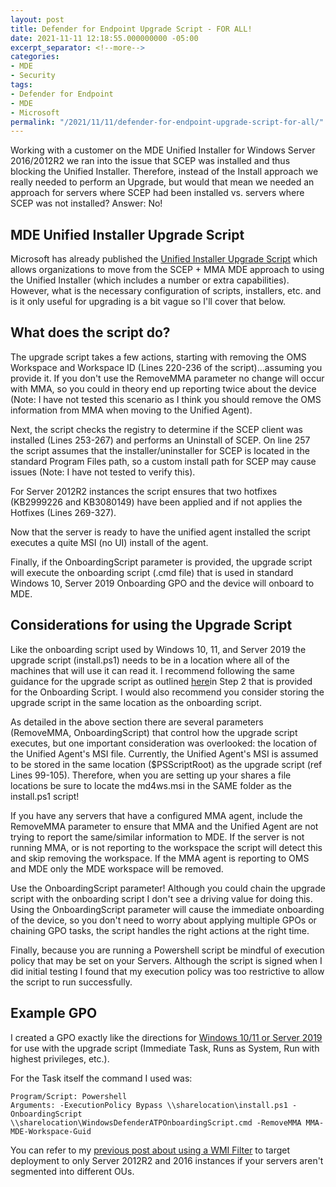 ```yaml
---
layout: post
title: Defender for Endpoint Upgrade Script - FOR ALL!
date: 2021-11-11 12:18:55.000000000 -05:00
excerpt_separator: <!--more-->
categories:
- MDE
- Security
tags:
- Defender for Endpoint
- MDE
- Microsoft
permalink: "/2021/11/11/defender-for-endpoint-upgrade-script-for-all/"
---
```

Working with a customer on the MDE Unified Installer for Windows Server 2016/2012R2 we ran into the issue that SCEP was installed and thus blocking the Unified Installer. Therefore, instead of the Install approach we really needed to perform an Upgrade, but would that mean we needed an approach for servers where SCEP had been installed vs. servers where SCEP was not installed? Answer: No!
<!--more-->

## MDE Unified Installer Upgrade Script

Microsoft has already published the [Unified Installer Upgrade Script](https://github.com/microsoft/mdefordownlevelserver) which allows organizations to move from the SCEP + MMA MDE approach to using the Unified Installer (which includes a number or extra capabilities). However, what is the necessary configuration of scripts, installers, etc. and is it only useful for upgrading is a bit vague so I'll cover that below.

## What does the script do?

The upgrade script takes a few actions, starting with removing the OMS Workspace and Workspace ID (Lines 220-236 of the script)...assuming you provide it. If you don't use the RemoveMMA parameter no change will occur with MMA, so you could in theory end up reporting twice about the device (Note: I have not tested this scenario as I think you should remove the OMS information from MMA when moving to the Unified Agent).

Next, the script checks the registry to determine if the SCEP client was installed (Lines 253-267) and performs an Uninstall of SCEP. On line 257 the script assumes that the installer/uninstaller for SCEP is located in the standard Program Files path, so a custom install path for SCEP may cause issues (Note: I have not tested to verify this).

For Server 2012R2 instances the script ensures that two hotfixes (KB2999226 and KB3080149) have been applied and if not applies the Hotfixes (Lines 269-327).

Now that the server is ready to have the unified agent installed the script executes a quite MSI (no UI) install of the agent.

Finally, if the OnboardingScript parameter is provided, the upgrade script will execute the onboarding script (.cmd file) that is used in standard Windows 10, Server 2019 Onboarding GPO and the device will onboard to MDE.

## Considerations for using the Upgrade Script

Like the onboarding script used by Windows 10, 11, and Server 2019 the upgrade script (install.ps1) needs to be in a location where all of the machines that will use it can read it. I recommend following the same guidance for the upgrade script as outlined [here](https://docs.microsoft.com/en-us/microsoft-365/security/defender-endpoint/configure-endpoints-gp?view=o365-worldwide)in Step 2 that is provided for the Onboarding Script. I would also recommend you consider storing the upgrade script in the same location as the onboarding script.

As detailed in the above section there are several parameters (RemoveMMA, OnboardingScript) that control how the upgrade script executes, but one important consideration was overlooked: the location of the Unified Agent's MSI file. Currently, the Unified Agent's MSI is assumed to be stored in the same location ($PSScriptRoot) as the upgrade script (ref Lines 99-105). Therefore, when you are setting up your shares a file locations be sure to locate the md4ws.msi in the SAME folder as the install.ps1 script!

If you have any servers that have a configured MMA agent, include the RemoveMMA parameter to ensure that MMA and the Unified Agent are not trying to report the same/similar information to MDE. If the server is not running MMA, or is not reporting to the workspace the script will detect this and skip removing the workspace. If the MMA agent is reporting to OMS and MDE only the MDE workspace will be removed.

Use the OnboardingScript parameter! Although you could chain the upgrade script with the onboarding script I don't see a driving value for doing this. Using the OnboardingScript parameter will cause the immediate onboarding of the device, so you don't need to worry about applying multiple GPOs or chaining GPO tasks, the script handles the right actions at the right time.

Finally, because you are running a Powershell script be mindful of execution policy that may be set on your Servers. Although the script is signed when I did initial testing I found that my execution policy was too restrictive to allow the script to run successfully.

## Example GPO

I created a GPO exactly like the directions for [Windows 10/11 or Server 2019](https://docs.microsoft.com/en-us/microsoft-365/security/defender-endpoint/configure-endpoints-gp?view=o365-worldwide) for use with the upgrade script (Immediate Task, Runs as System, Run with highest privileges, etc.).

For the Task itself the command I used was:

```console
Program/Script: Powershell
Arguments: -ExecutionPolicy Bypass \\sharelocation\install.ps1 -OnboardingScript \\sharelocation\WindowsDefenderATPOnboardingScript.cmd -RemoveMMA MMA-MDE-Workspace-Guid
```

You can refer to my [previous post about using a WMI Filter](https://davidmcwee.com/2021/11/01/defender-for-endpoint-unified-package-for-server-2016-and-2012-r2/) to target deployment to only Server 2012R2 and 2016 instances if your servers aren't segmented into different OUs.